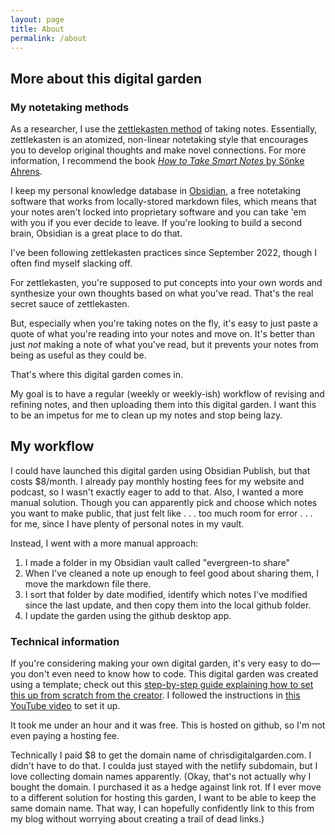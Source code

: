 ```yaml
---
layout: page
title: About
permalink: /about
---
```




## More about this digital garden

### My notetaking methods
As a researcher, I use the [zettlekasten method](https://en.wikipedia.org/wiki/Zettelkasten) of taking notes. Essentially, zettlekasten is an atomized, non-linear notetaking style that encourages you to develop original thoughts and make novel connections. For more information, I recommend the book [*How to Take Smart Notes* by Sönke Ahrens](https://www.soenkeahrens.de/en/takesmartnotes).

I keep my personal knowledge database in [Obsidian](https://obsidian.md), a free notetaking software that works from locally-stored markdown files, which means that your notes aren't locked into proprietary software and you can take 'em with you if you ever decide to leave. If you're looking to build a second brain, Obsidian is a great place to do that.

I've been following zettlekasten practices since September 2022, though I often find myself slacking off. 

For zettlekasten, you're supposed to put concepts into your own words and synthesize your own thoughts based on what you've read. That's the real secret sauce of zettlekasten.

But, especially when you're taking notes on the fly, it's easy to just paste a quote of what you're reading into your notes and move on. It's better than just *not* making a note of what you've read, but it prevents your notes from being as useful as they could be.

That's where this digital garden comes in. 

My goal is to have a regular (weekly or weekly-ish) workflow of revising and refining notes, and then uploading them into this digital garden. I want this to be an impetus for me to clean up my notes and stop being lazy.

## My workflow
I could have launched this digital garden using Obsidian Publish, but that costs $8/month. I already pay monthly hosting fees for my website and podcast, so I wasn't exactly eager to add to that. Also, I wanted a more manual solution. Though you can apparently pick and choose which notes you want to make public, that just felt like . . . too much room for error . . . for me, since I have plenty of personal notes in my vault.

Instead, I went with a more manual approach:

1) I made a folder in my Obsidian vault called "evergreen-to share"
2) When I've cleaned a note up enough to feel good about sharing them, I move the markdown file there.
3) I sort that folder by date modified, identify which notes I've modified since the last update, and then copy them into the local github folder.
4) I update the garden using the github desktop app.

### Technical information
If you're considering making your own digital garden, it's very easy to do—you don't even need to know how to code. This digital garden was created using a template; check out this [step-by-step guide explaining how to set this up from scratch from the creator](https://maximevaillancourt.com/blog/setting-up-your-own-digital-garden-with-jekyll). I followed the instructions in [this YouTube video](https://www.youtube.com/watch?v=kg-9n_A4Tf0) to set it up. 

It took me under an hour and it was free. This is hosted on github, so I'm not even paying a hosting fee. 

Technically I paid $8 to get the domain name of chrisdigitalgarden.com. I didn't have to do that. I coulda just stayed with the netlify subdomain, but I love collecting domain names apparently. (Okay, that's not actually why I bought the domain. I purchased it as a hedge against link rot. If I ever move to a different solution for hosting this garden, I want to be able to keep the same domain name. That way, I can hopefully confidently link to this from my blog without worrying about creating a trail of dead links.)